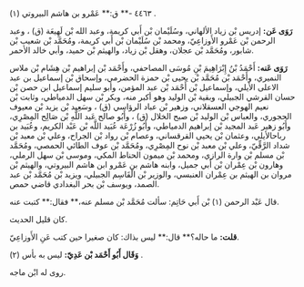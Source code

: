 ٤٤٦٣ -** ق:** عَمْرو بن هاشم البيروتي (١) .

**رَوَى عَن:** إدريس بْن زياد الألهاني، وسُلَيْمان بْن أَبي كريمة، وعبد الله بْن لَهِيعَة (ق) ، وعبد الرحمن بْن عَمْرو الأَوزاعِيّ، ومحمد بْن سُلَيْمان بْن أَبي كريمة، ومُحَمَّد بْن شعيب بْن شابور، ومُحَمَّد بْن عجلان، وهقل بْن زياد، والهيثم بْن حميد، وأبي خالد الأحمر.

**رَوَى عَنه:** أَحْمَدُ بْنُ إِبْرَاهِيمَ بْنِ مُوسَى المصاحفي، وأَحْمَد بْن إبراهيم بْن هِشَام بْن ملاس النميري، وأَحْمَد بْن مُحَمَّد بْن يحيى بْن حمزة الحضرمي، وإسحاق بْن إسماعيل بن عبد الاعلى الأيلي، وإسماعيل بْن أَحْمَد بْن عبد المؤمن، وأبو سليم إسماعيل ابن حصن بْن حسان القرشي الجبيلي، وبقية بْن الوليد وهو أكبر منه، وبكر بْن سهل الدمياطي، وثابت بْن نعيم الهوجي العسقلاني، وزهير بْن عباد الرؤاسي (ق) ، وسَعِيد بْن يزيد بْن معيوف الحجوري، والعباس بْن الوليد بْن صبح الخلال (ق) ، وأَبُو صالح عَبد اللَّهِ بْن صَالِح المِصْرِي، وأَبُو زهير عَبد المجيد بْن إبراهيم الدمياطي، وأَبُو زُرْعَة عُبَيد اللَّه بْن عَبْد الكريم، وعُبَيد بن رباحالأيلي، وعثمان بْن يحيى القرقساني، وعصام بْن رواد بْن الجراح، وعلي بْن معبد بْن شداد الرَّقِّيّ، وعلي بْن معبد بْن نوح المِصْرِي، ومُحَمَّد بْن عوف الطائي الحمصي، ومُحَمَّد بْن مسلم بْن وارة الرازي، ومحمد بْن ميمون الحناط المكي، وموسى بْن سهل الرملي، وهارون بْن عِمْران بْن أَبي جميل، وابنه هاشم بن عَمْرو ابن هاشم البيروتي، والهيثم بْن مروان بن الهيثم بن عِمْران العنبسي، والوزير بْن الْقَاسِم الجبيلي، ويزيد بْن مُحَمَّد بْن عبد الصمد، ويوسف بْن بحر البغدادي قاضي حمص.

قال عَبْد الرحمن (١) بْن أَبي حَاتِم: سألت مُحَمَّد بْن مسلم عنه،** فقال:** كتبت عنه.

كان قليل الحديث.

**قلت:** ما حاله؟** قال:** ليس بذاك: كان صغيرا حين كتب عَنِ الأَوزاعِيّ.

**وَقَال أَبُو أَحْمَد بْن عَدِيّ:** ليس به بأس (٢) .

روى له ابْن ماجه.